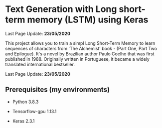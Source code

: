 # Text Generation with Long short-term memory (LSTM) using Keras

Last Page Update: **23/05/2020**


 This project allows you to train a simpl Long Short-Term Memory to learn sequences of characters from 'The Alchemist' book -  (Part One, Part Two and Epilogue). It's a novel by Brazilian author Paulo Coelho that was first published in 1988. Originally written in Portuguese, it became a widely translated international bestseller.
 
 
 Last Page Update: **23/05/2020**
 
 ## Prerequisites (my environments)
 
 * Python 3.8.3 
 
 * Tensorflow-gpu 1.13.1
 
 * Keras 2.3.1 
